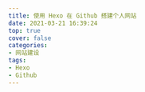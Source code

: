 ```yaml
---
title: 使用 Hexo 在 Github 搭建个人网站
date: 2021-03-21 16:39:24
top: true
cover: false
categories: 
- 网站建设
tags:
- Hexo
- Github
---
```

